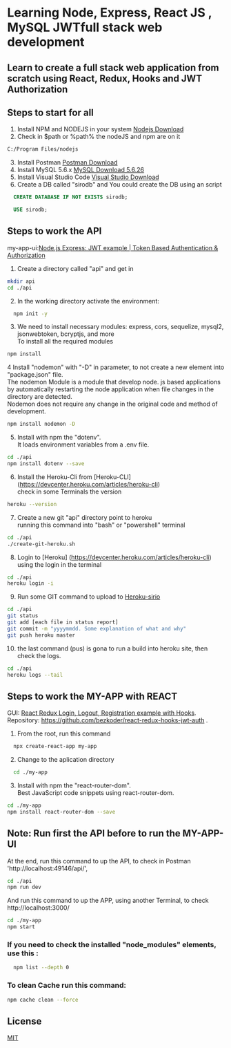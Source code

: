 # Learning Node, Express, React JS , MySQL  JWTfull stack web development

## Learn to create a full stack web application from scratch using React, Redux, Hooks and JWT Authorization 

## Steps to start for all
1. Install NPM and NODEJS in your system 
  [Nodejs Download](https://nodejs.org/en/download/current/)
2. Check in $path or %path% the nodeJS and npm are on it
  ```bash
  C:/Program Files/nodejs
  ```
3. Install Postman
  [Postman Download](https://www.postman.com/downloads/)
4. Install MySQL 5.6.x
  [MySQL Download 5.6.26](https://downloads.mysql.com/archives/community/)
5. Install Visual Studio Code
  [Visual Studio Download](https://code.visualstudio.com/insiders/)
6. Create a DB called "sirodb" and
  You could create the DB using an script
  ```sql
    CREATE DATABASE IF NOT EXISTS sirodb;

    USE sirodb;
  ```
  
## Steps to work the API
  my-app-ui:[Node.js Express: JWT example | Token Based Authentication & Authorization](https://www.bezkoder.com/node-js-jwt-authentication-mysql/)

1. Create a directory called "api" and get in
  ```bash
  mkdir api
  cd ./api
  ```

2. In the working directory activate the environment:
  ```bash
    npm init -y
  ```

3. We need to install necessary modules: express, cors, sequelize, mysql2, jsonwebtoken, bcryptjs, and more<br />
To install all the required modules
  ```bash
  npm install 
  ``` 

4 Install "nodemon" with "-D" in parameter, to not create a new element into "package.json" file.<br />
  The nodemon Module is a module that develop node. js based applications by automatically restarting the node application when file changes in the directory are detected.<br />
  Nodemon does not require any change in the original code and method of development.
  ```bash
  npm install nodemon -D 
  ```

5. Install with npm the "dotenv".<br />
  It loads environment variables from a .env file.
  ```bash
  cd ./api
  npm install dotenv --save
  ```  

6. Install the Heroku-Cli from [Heroku-CLI] (https://devcenter.heroku.com/articles/heroku-cli)<br/>
  check in some Terminals the version
  ```bash
  heroku --version
  ```
7. Create a new git "api" directory point to heroku<br/>
  running this command into "bash" or "powershell" terminal
  ```bash
  cd ./api
  ./create-git-heroku.sh
  ```

8. Login to [Heroku] (https://devcenter.heroku.com/articles/heroku-cli)<br/>
  using the login in the terminal
  ```bash
  cd ./api
  heroku login -i
  ```
9. Run some GIT command to upload to [Heroku-sirio](https://dashboard.heroku.com/apps/siro-node-express-reactjs-mysq)<br/>
  ```bash
  cd ./api
  git status
  git add [each file in status report]
  git commit -m "yyyymmdd. Some explanation of what and why"
  git push heroku master
  ```
10. the last command (pus) is gona to run a build into heroku site, then check the logs.
  ```bash
  cd ./api
  heroku logs --tail
  ```

## Steps to work the MY-APP with REACT
  GUI: [React Redux Login, Logout, Registration example with Hooks](https://www.bezkoder.com/react-hooks-redux-login-registration-example/).<br />
  Repository: https://github.com/bezkoder/react-redux-hooks-jwt-auth .

1. From the root, run this command
```bash
  npx create-react-app my-app
```

2. Change to the aplication directory
```bash
  cd ./my-app
```

3. Install with npm the "react-router-dom".<br />
  Best JavaScript code snippets using react-router-dom.
  ```bash
  cd ./my-app
  npm install react-router-dom --save
  ```
## Note: Run first the API before to run the MY-APP-UI
 At the end, run this command to up the API, to check in Postman 'http://localhost:49146/api/',
  ```bash
  cd ./api
  npm run dev
  ```
And run this command to up the APP, using another Terminal, to check http://localhost:3000/
  ```bash
  cd ./my-app
  npm start
  ```
### If you need to check the installed "node_modules" elements, use this :
  ```bash
    npm list --depth 0
  ```
### To clean Cache run this command:
  ```bash
  npm cache clean --force
  ```

## License
[MIT](https://choosealicense.com/licenses/mit/)
